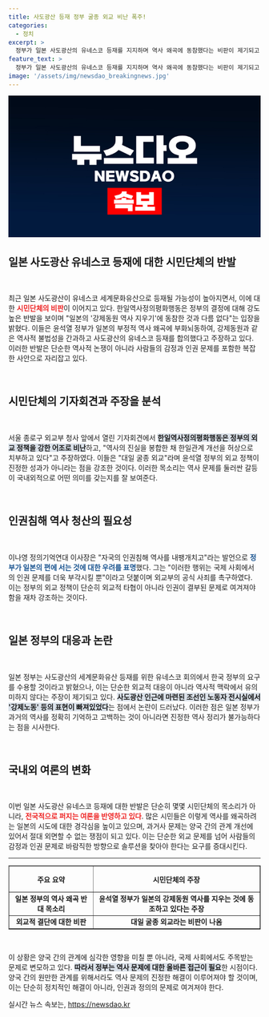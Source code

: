 ```yaml
---
title: 사도광산 등재 정부 굴종 외교 비난 폭주!
categories:
  - 정치
excerpt: >
  정부가 일본 사도광산의 유네스코 등재를 지지하며 역사 왜곡에 동참했다는 비판이 제기되고 있습니다. 시민단체들은 강제동원 역사를 지우려는 일본에 굴종 외교라며 외교부의 사죄를 촉구했습니다.
feature_text: >
  정부가 일본 사도광산의 유네스코 등재를 지지하며 역사 왜곡에 동참했다는 비판이 제기되고 있습니다. 시민단체들은 강제동원 역사를 지우려는 일본에 굴종 외교라며 외교부의 사죄를 촉구했습니다.
image: '/assets/img/newsdao_breakingnews.jpg'
---
```


<p><img src="/assets/img/newsdao_breakingnews.jpg" alt="ontimetimes 속보" /></p>

<h2 data-ke-size="size26">일본 사도광산 유네스코 등재에 대한 시민단체의 반발</h2>

<p data-ke-size="size16">&nbsp;</p> 

<p>최근 일본 사도광산이 유네스코 세계문화유산으로 등재될 가능성이 높아지면서, 이에 대한 <b><span style="color: #ee2323;">시민단체의 비판</span></b>이 이어지고 있다. 한일역사정의평화행동은 정부의 결정에 대해 강도 높은 반발을 보이며 "일본의 '강제동원 역사 지우기'에 동참한 것과 다름 없다"는 입장을 밝혔다. 이들은 윤석열 정부가 일본의 부정적 역사 왜곡에 부화뇌동하여, 강제동원과 같은 역사적 불법성을 간과하고 사도광산의 유네스코 등재를 합의했다고 주장하고 있다. 이러한 반발은 단순한 역사적 논쟁이 아니라 사람들의 감정과 인권 문제를 포함한 복잡한 사안으로 자리잡고 있다.</p>

<p data-ke-size="size16">&nbsp;</p>

<h2 data-ke-size="size26">시민단체의 기자회견과 주장을 분석</h2>

<p data-ke-size="size16">&nbsp;</p> 

<p>서울 종로구 외교부 청사 앞에서 열린 기자회견에서 <b><span style="background-color: #21538527;">한일역사정의평화행동은 정부의 외교 정책을 강한 어조로 비난</span></b>하고, "역사의 진실을 봉합한 채 한일관계 개선을 허상으로 치부하고 있다"고 주장하였다. 이들은 "대일 굴종 외교"라며 윤석열 정부의 외교 정책이 진정한 성과가 아니라는 점을 강조한 것이다. 이러한 목소리는 역사 문제를 둘러싼 갈등이 국내외적으로 어떤 의미를 갖는지를 잘 보여준다.</p>

<p data-ke-size="size16">&nbsp;</p>

<h2 data-ke-size="size26">인권침해 역사 청산의 필요성</h2>

<p data-ke-size="size16">&nbsp;</p> 

<p>이나영 정의기억연대 이사장은 "자국의 인권침해 역사를 내팽개치고"라는 발언으로 <b><span style="color: #1a5490;">정부가 일본의 편에 서는 것에 대한 우려를 표명</span></b>했다. 그는 "이러한 행위는 국제 사회에서의 인권 문제를 더욱 부각시킬 뿐"이라고 덧붙이며 외교부의 공식 사죄를 촉구하였다. 이는 정부의 외교 정책이 단순히 외교적 타협이 아니라 인권이 결부된 문제로 여겨져야 함을 재차 강조하는 것이다.</p>

<p data-ke-size="size16">&nbsp;</p>

<h2 data-ke-size="size26">일본 정부의 대응과 논란</h2>

<p data-ke-size="size16">&nbsp;</p> 

<p>일본 정부는 사도광산의 세계문화유산 등재를 위한 유네스코 회의에서 한국 정부의 요구를 수용할 것이라고 밝혔으나, 이는 단순한 외교적 대응이 아니라 역사적 맥락에서 유의미하지 않다는 주장이 제기되고 있다. <b><span style="background-color: #21538527;">사도광산 인근에 마련된 조선인 노동자 전시실에서 '강제노동' 등의 표현이 빠져있었다</span></b>는 점에서 논란이 드러났다. 이러한 점은 일본 정부가 과거의 역사를 정확히 기억하고 고백하는 것이 아니라면 진정한 역사 정리가 불가능하다는 점을 시사한다.</p>

<p data-ke-size="size16">&nbsp;</p>

<h2 data-ke-size="size26">국내외 여론의 변화</h2>

<p data-ke-size="size16">&nbsp;</p> 

<p>이번 일본 사도광산 유네스코 등재에 대한 반발은 단순히 몇몇 시민단체의 목소리가 아니라, <b><span style="color: #ee2323;">전국적으로 퍼지는 여론을 반영하고 있다</span></b>. 많은 시민들은 이렇게 역사를 왜곡하려는 일본의 시도에 대한 경각심을 높이고 있으며, 과거사 문제는 양국 간의 관계 개선에 있어서 절대 외면할 수 없는 쟁점이 되고 있다. 이는 단순한 외교 문제를 넘어 사람들의 감정과 인권 문제로 바람직한 방향으로 솔루션을 찾아야 한다는 요구를 증대시킨다.</p>

<hr />

<table style="width: 100%;" border="1">
  <tr>
    <th style="text-align: center; height: 44px;"><b>주요 요약</b></th>
    <th style="text-align: center; height: 44px;"><b>시민단체의 주장</b></th>
  </tr>
  <tr>
    <td style="text-align: center; height: 17px;"><b>일본 정부의 역사 왜곡 반대 목소리</b></td>
    <td style="text-align: center; height: 17px;"><b>윤석열 정부가 일본의 강제동원 역사를 지우는 것에 동조하고 있다는 주장</b></td>
  </tr>
  <tr>
    <td style="text-align: center; height: 17px;"><b>외교적 결단에 대한 비판</b></td>
    <td style="text-align: center; height: 17px;"><b>대일 굴종 외교라는 비판이 나옴</b></td>
  </tr>
</table>

<p data-ke-size="size16">&nbsp;</p> 

<p>이 상황은 양국 간의 관계에 심각한 영향을 미칠 뿐 아니라, 국제 사회에서도 주목받는 문제로 변모하고 있다. <b><span style="background-color: #21538527;">따라서 정부는 역사 문제에 대한 올바른 접근이 필요</span></b>한 시점이다. 양국 간의 원만한 관계를 위해서라도 역사 문제의 진정한 해결이 이루어져야 할 것이며, 이는 단순히 정치적인 해결이 아니라, 인권과 정의의 문제로 여겨져야 한다.</p>
실시간 뉴스 속보는, <a href="https://newsdao.kr" rel="dofollow">https://newsdao.kr</a>


